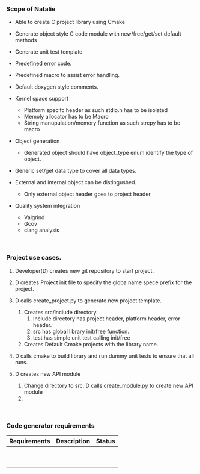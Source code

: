 ### Scope of Natalie 

- Able to create C project library using Cmake

- Generate object style C code module with new/free/get/set default methods

- Generate unit test template 

- Predefined error code. 

- Predefined macro to assist error handling. 

- Default doxygen style comments. 

- Kernel space support

  - Platform specifc header as such stdio.h has to be isolated
  - Memoly allocator has to be Macro
  - String manupulation/memory function as such strcpy has to be macro

- Object generation

  - Generated object should have object_type enum identify the type of object. 

- Generic set/get data type to cover all data types. 

- External and internal object can be distingushed. 

  - Only external object header goes to project header

- Quality system integration

  - Valgrind
  - Gcov
  - clang analysis

  ​

### Project use cases. 

1. Developer(D) creates new git repository to start project. 

2. D  creates  Project init file to specify the globa name spece prefix for the project. 

3. D calls create_project.py to generate new project template. 

   1. Creates src/include directory. 
      1. Include directory has project header, platform header, error header. 
      2. src has global library init/free function. 
      3. test has simple unit test calling init/free
   2. Creates Default Cmake projects with the library name.

4. D calls cmake to build library and run dummy unit tests to ensure that all runs.

5. D creates new API module

   1. Change directory to src. D calls create_module.py to create new API module
   2. ​

   ​



### Code generator requirements

| Requirements | Description | Status |
| ------------ | ----------- | ------ |
|              |             |        |
|              |             |        |
|              |             |        |
|              |             |        |
|              |             |        |
|              |             |        |
|              |             |        |
|              |             |        |
|              |             |        |



